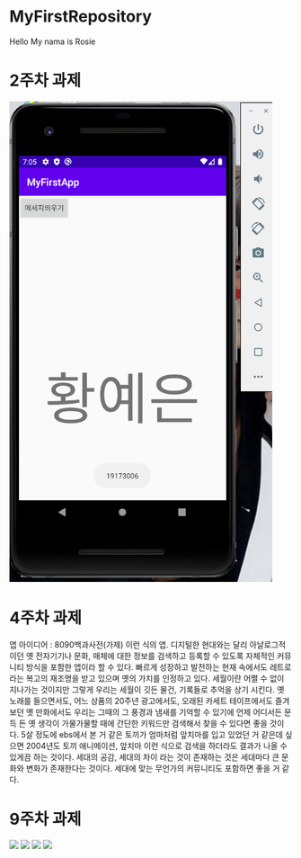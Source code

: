 # MyFirstRepository
Hello My nama is Rosie
# 2주차 과제
<img width="" height="" src="./png/2week.png"></img>
# 4주차 과제
앱 아이디어 : 8090백과사전(가제) 이런 식의 앱. 디지털한 현대와는 달리 아날로그적이던 옛 전자기기나 문화, 매체에 대한 정보를 검색하고 등록할 수 있도록 자체적인 커뮤니티 방식을 포함한 앱이라 할 수 있다. 빠르게 성장하고 발전하는 현재 속에서도 레트로 라는 복고의 재조명을 받고 있으며 옛의 가치를 인정하고 있다. 세월이란 어쩔 수 없이 지나가는 것이지만 그렇게 우리는 세월이 깃든 물건, 기록들로 추억을 상기 시킨다. 옛 노래를 들으면서도, 어느 상품의 20주년 광고에서도, 오래된 카세트 테이프에서도 즐겨보던 옛 만화에서도 우리는 그때의 그 풍경과 냄새를 기억할 수 있기에 언제 어디서든 문득 든 옛 생각이 가물가물할 때에 간단한 키워드만 검색해서 찾을 수 있다면 좋을 것이다. 5살 정도에 ebs에서 본 거 같은 토끼가 엄마처럼 앞치마를 입고 있었던 거 같은데 싶으면 2004년도 토끼 애니메이션, 앞치마 이런 식으로 검색을 하더라도 결과가 나올 수 있게끔 하는 것이다. 세대의 공감, 세대의 차이 라는 것이 존재하는 것은 세대마다 큰 문화와 변화가 존재한다는 것이다. 세대에 맞는 무언가의 커뮤니티도 포함하면 좋을 거 같다.   
# 9주차 과제
<img src="https://raw.githubusercontent.com/rosie99999/MyFirstRepository/d6ec1b6754eff780feb157eef2b6fc6e4e882cb9/png/%EA%B0%80.PNG"></img>
<img src="https://raw.githubusercontent.com/rosie99999/MyFirstRepository/d6ec1b6754eff780feb157eef2b6fc6e4e882cb9/png/%EB%82%98.PNG"></img>
<img src="https://raw.githubusercontent.com/rosie99999/MyFirstRepository/d6ec1b6754eff780feb157eef2b6fc6e4e882cb9/png/%EB%8B%A4.PNG"></img>
<img src="https://raw.githubusercontent.com/rosie99999/MyFirstRepository/d6ec1b6754eff780feb157eef2b6fc6e4e882cb9/png/%EB%9D%BC.PNG"></img>
